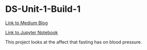 # DS-Unit-1-Build-1
[Link to Medium Blog](https://medium.com/@reggiejhabas/does-fasting-live-up-to-the-hype-a-look-at-how-fasting-affects-blood-pressure-94985fcebdff)

[Link to Jupyter Notebook](https://github.com/reggieHabas/DS-Unit-1-Build-1/blob/master/Unit_1_Build_Project.ipynb)

This project looks at the affect that fasting has on blood pressure.  
